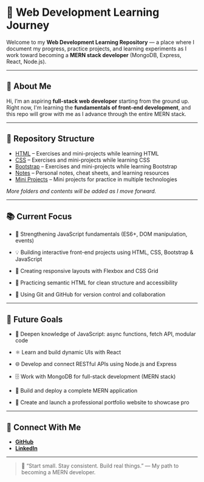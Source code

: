 # 🌱 Web Development Learning Journey

Welcome to my **Web Development Learning Repository** — a place where I document my progress, practice projects, and learning experiments as I work toward becoming a **MERN stack developer** (MongoDB, Express, React, Node.js).

---

## 👋 About Me

Hi, I’m an aspiring **full-stack web developer** starting from the ground up.  
Right now, I'm learning the **fundamentals of front-end development**, and this repo will grow with me as I advance through the entire MERN stack.

---

## 📁 Repository Structure

- [HTML](./HTML/) – Exercises and mini-projects while learning HTML  
- [CSS](./CSS/) – Exercises and mini-projects while learning CSS  
- [Bootstrap](./Bootstrap/) – Exercises and mini-projects while learning Bootstrap  
- [Notes](./Notes/) – Personal notes, cheat sheets, and learning resources
- [Mini Projects](./Mini_Projects/) – Mini projects for practice in multiple technologies

*More folders and contents will be added as I move forward.*

---

## 📚 Current Focus

- 📘 Strengthening JavaScript fundamentals (ES6+, DOM manipulation, events)

- 💡 Building interactive front-end projects using HTML, CSS, Bootstrap & JavaScript

- 🎨 Creating responsive layouts with Flexbox and CSS Grid

- 🧱 Practicing semantic HTML for clean structure and accessibility

- 🔧 Using Git and GitHub for version control and collaboration

---

## 🎯 Future Goals

- 🧠 Deepen knowledge of JavaScript: async functions, fetch API, modular code

- ⚛️ Learn and build dynamic UIs with React

- 🌐 Develop and connect RESTful APIs using Node.js and Express

- 🗄️ Work with MongoDB for full-stack development (MERN stack)

- 🚀 Build and deploy a complete MERN application

- 🌟 Create and launch a professional portfolio website to showcase pro

---

## 🔗 Connect With Me

- [**GitHub**](https://github.com/CodeWithSub)  
- [**LinkedIn**](https://www.linkedin.com/in/subhransukumar)

---

> 🧠 “Start small. Stay consistent. Build real things.” — My path to becoming a MERN developer.
